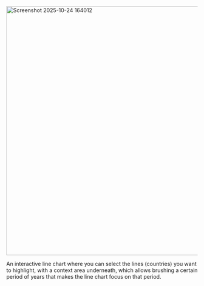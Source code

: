 
<img width="1154" height="656" alt="Screenshot 2025-10-24 164012" src="https://github.com/user-attachments/assets/8a4abfa6-0e04-4f6b-b32b-810419f9101d" />

An interactive line chart where you can select the lines (countries) you want to highlight, with a context area underneath, which allows brushing a certain period of years that makes the line chart focus on that period.
